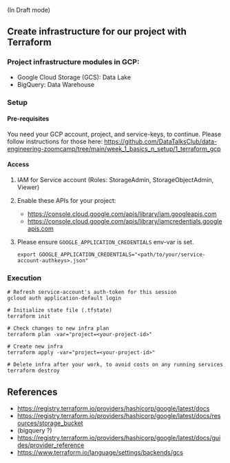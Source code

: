 (In Draft mode)

## Create infrastructure for our project with Terraform

### Project infrastructure modules in GCP:
* Google Cloud Storage (GCS): Data Lake
* BigQuery: Data Warehouse



### Setup

#### Pre-requisites

You need your GCP account, project, and service-keys, to continue. Please follow instructions for those here:
https://github.com/DataTalksClub/data-engineering-zoomcamp/tree/main/week_1_basics_n_setup/1_terraform_gcp


#### Access
 
1. IAM for Service account (Roles: StorageAdmin, StorageObjectAdmin, Viewer)

2. Enable these APIs for your project:
   * https://console.cloud.google.com/apis/library/iam.googleapis.com
   * https://console.cloud.google.com/apis/library/iamcredentials.googleapis.com
   
3. Please ensure `GOOGLE_APPLICATION_CREDENTIALS` env-var is set.
   ```shell
   export GOOGLE_APPLICATION_CREDENTIALS="<path/to/your/service-account-authkeys>.json"
   ```
    

### Execution

```shell
# Refresh service-account's auth-token for this session
gcloud auth application-default login

# Initialize state file (.tfstate)
terraform init

# Check changes to new infra plan
terraform plan -var="project=<your-project-id>"
```

```shell
# Create new infra
terraform apply -var="project=<your-project-id>"
```

```shell
# Delete infra after your work, to avoid costs on any running services
terraform destroy
```


## References

* https://registry.terraform.io/providers/hashicorp/google/latest/docs
* https://registry.terraform.io/providers/hashicorp/google/latest/docs/resources/storage_bucket
* (bigquery ?)
* https://registry.terraform.io/providers/hashicorp/google/latest/docs/guides/provider_reference
* https://www.terraform.io/language/settings/backends/gcs
